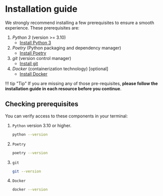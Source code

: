 # Installation guide

We strongly recommend installing a few prerequisites to ensure a smooth experience. These prerequisites are:

1. *Python 3* (version >= 3.10)
      - [Install Python 3](https://docs.python.org/3/using/index.html)
2. *Poetry* (Python packaging and dependency manager)
      - [Install Poetry](https://python-poetry.org/docs/#installation)
3. *git* (version control manager)
      - [Install git](https://git-scm.com/book/en/v2/Getting-Started-Installing-Git)
4. *Docker* (containerization technology) [optional]
      - [Install Docker](https://docs.docker.com/engine/)

!!! tip "Tip"
    If you are missing any of those pre-requisites, **please follow the installation guide in each resource before you continue**.


## Checking prerequisites

You can verify access to these components in your terminal:

1. `Python` version 3.10 or higher.
   ```bash
   python --version
   ```
2. `Poetry`
   ```bash
   poetry --version
   ```
3. `git`
   ```bash
   git --version
   ```
4. `Docker`
   ```bash
   docker --version
   ```
